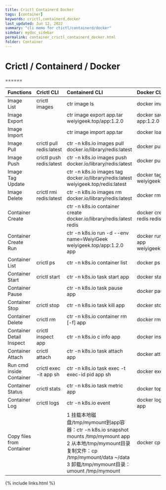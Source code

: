 ```yaml
---
title: Crictl Containerd Docker
tags: [container]
keywords: crictl,containerd,docker
last_updated: Jun 12, 2022
summary: "cli memo for ctictl/containerd/docker"
sidebar: mydoc_sidebar
permalink: container_crictl_containerd_docker.html
folder: Container
---
```


# Crictl / Containerd / Docker
======

| Functions | Crictl CLI | Containerd CLI | Docker CLI |
| :------ | :------ | :------ | :------ |
| Image List | crictl images | ctr image ls | docker images |
| Image Export |  | ctr image export app.tar weiyigeek.top/app:1.2.0 | docker save -o app.tar app:1.2.0 |
| Image Import | | ctr image import app.tar | docker load -i app.tar |
| Image Pull | crictl pull redis:latest | ctr -n k8s.io images pull docker.io/library/redis:latest | docker pull redis:latest |
| Image Push | crictl push redis:latest | ctr -n k8s.io images push docker.io/library/redis:latest | docker push redis:latest |
| Image Tag Update | | ctr -n k8s.io images tag docker.io/library/redis:latest weiyigeek.top/redis:latest | docker tag redis:latest weiyigeek.top/redis:latest |
| Image Delete | crictl rmi redis:latest | ctr -n k8s.io images rm docker.io/library/redis:latest | docker rmi redis:latest |
| Container Create | | ctr -n k8s.io container create docker.io/library/redis:latest redis | docker create --name redis redis:latest |
| Container Create Run | | ctr -n k8s.io run -d --env name=WeiyiGeek weiyigeek.top/app:1.2.0 app | docker run -d --name app weiyigeek.top/app:1.2.0 |
| Container List | crictl ps | ctr -n k8s.io container list | docker ps |
| Container Start| crictl start | ctr -n k8s.io task start app | docker start app |
| Container Pause |  | ctr -n k8s.io task pause app | docker pause app |
| Container Stop | crictl stop | ctr -n k8s.io task kill app | docker stop app |
| Container Delete | crictl rm | ctr -n k8s.io container rm [-f] app | docker rm [-f] app |
| Container Detail Inspect | crictl inspect app | ctr -n k8s.io c info app |docker inspect app |
| Container Attach | crictl attach | ctr -n k8s.io task attach app | docker attach app |
| Run cmd inside Container | crictl exec -it app sh | ctr -n k8s.io task exec -t exec-id pid app sh | docker exec -it app sh |
| Container Status | crictl stats | ctr -n k8s.io task metric app | docker top app |
| Container Log | crictl logs | ctr -n k8s.io event | docker logs --tail 50 app |
| Copy files from Container | | 1 挂载本地磁盘/tmp/mymount到app容器：ctr -n k8s.io snapshot mounts /tmp/mymount app <br/> 2 从本地/tmp/mymount目录复制文件：cp /tmp/mymount/data ~/data <br/> 3 卸载/tmp/mymount目录：umount /tmp/mymount | docker cp |


{% include links.html %}
